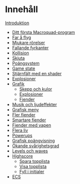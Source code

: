 # Innehåll

[Introduktion](README.md)

- [Ditt första Macroquad-program](./ch1-first-program.md)
- [Far å flyg](./ch2-move-a-circle.md)
- [Mjukare rörelser](./ch3-smooth-movement.md)
- [Fallande fyrkanter](./ch4-falling-squares.md)
- [Kollision](ch5-collision.md)
- [Skjuta](ch6-shooting.md)
- [Poängsystem](ch7-points-system.md)
- [Game state](ch8-game-state.md)
- [Stjärnfält med en shader](ch9-starfield-shader.md)
- [Explosioner](ch10-particle-explosions.md)
- [Grafik](ch11-graphics.md)
  - [Skepp och kulor](ch11-1-ship-and-bullets.md)
  - [Explosioner](ch11-2-explosions.md)
  - [Fiender](ch11-3-enemies.md)
- [Musik och ljudeffekter](ch12-audio.md)
- [Grafisk meny](ch13-menu-ui.md)
- [Fler fiender]()
- [Smartare fiender]()
- [Fiender med vapen]()
- [Flera liv]()
- [Powerups]()
- [Grafisk poängvisning]()
- [Ökande svårighetsgrad]()
- [Levels och waves]()
- [Highscore]()
  - [Spara topplista]()
  - [Visa topplista]()
  - [Fyll i initialer]()
- [ECS]()
